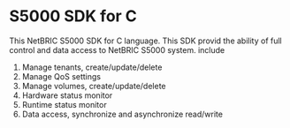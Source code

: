 # S5000 SDK for C
This NetBRIC S5000 SDK for C language. This SDK provid the ability of full control
and data access to NetBRIC S5000 system. include
1. Manage tenants, create/update/delete
2. Manage QoS settings
3. Manage volumes, create/update/delete
4. Hardware status monitor
5. Runtime status monitor
6. Data access, synchronize and asynchronize  read/write
